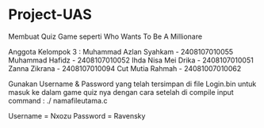 # Project-UAS 
Membuat Quiz Game seperti Who Wants To Be A Millionare

Anggota Kelompok 3 :
Muhammad Azlan Syahkam - 2408107010055
Muhammad Hafidz - 2408107010052
Ihda Nisa Mei Drika - 2408107010051
Zanna Zikrana - 2408107010094
Cut Mutia Rahmah - 24081007010062


Gunakan Username & Password yang telah tersimpan di file Login.bin untuk masuk ke dalam game quiz nya
dengan cara setelah di compile input command :
./ namafileutama.c <username> <password>

Username = Nxozu
Password = Ravensky
